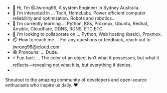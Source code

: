 - 👋 Hi, I’m @Jwrong96, A system Engineer in Sydney Australia.
- 👀 I’m interested in ... Tech, HomeLabs. Power efficient computer reliablility and optimisation. Robots and robotics.. 
- 🌱 I’m currently learning ... Python, K8s, Proxmox, Ubuntu, Redhat, Ansible, Cloudflare, DDNS, RDNS. ETC ETC
- 💞️ I’m looking to collaborate on ... Python, Web hosting (basic), Proxmox.
- 📫 How to reach me ... For any questions or feedback, reach out to jwrong96@icloud.com
- 😄 Pronouns: ... Dude.
- ⚡ Fun fact: ... The color of an object isn’t what it possesses, but what it reflects—revealing not what it is, but everything it denies.
- 
Shoutout to the amazing community of developers and open-source enthusiasts who inspire us daily. ❤️

